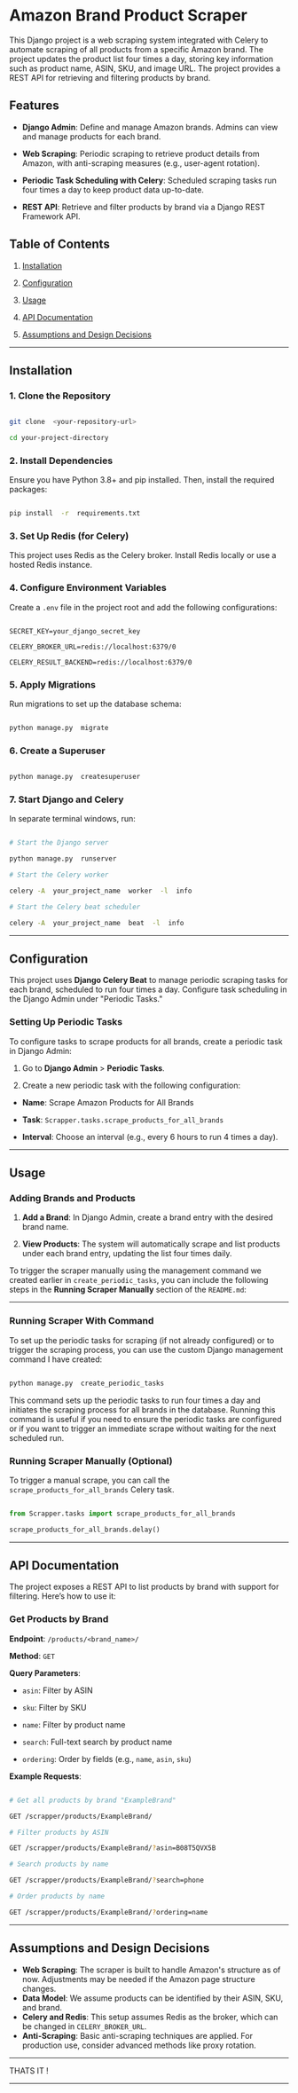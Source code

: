 
  

# Amazon Brand Product Scraper

  

  

This Django project is a web scraping system integrated with Celery to automate scraping of all products from a specific Amazon brand. The project updates the product list four times a day, storing key information such as product name, ASIN, SKU, and image URL. The project provides a REST API for retrieving and filtering products by brand.

  

  

## Features

  

  

-  **Django Admin**: Define and manage Amazon brands. Admins can view and manage products for each brand.

  

-  **Web Scraping**: Periodic scraping to retrieve product details from Amazon, with anti-scraping measures (e.g., user-agent rotation).

  

-  **Periodic Task Scheduling with Celery**: Scheduled scraping tasks run four times a day to keep product data up-to-date.

  

-  **REST API**: Retrieve and filter products by brand via a Django REST Framework API.

  

  

## Table of Contents

  

  

1. [Installation](#installation)

  

2. [Configuration](#configuration)

  

3. [Usage](#usage)

  

4. [API Documentation](#api-documentation)



5. [Assumptions and Design Decisions](#assumptions-and-design-decisions)

  

---

  

  

## Installation

  

  

### 1. Clone the Repository

  

  

```bash

git clone  <your-repository-url>

cd your-project-directory

```

  

  

### 2. Install Dependencies

  

  

Ensure you have Python 3.8+ and pip installed. Then, install the required packages:

  

  

```bash

pip install  -r  requirements.txt

```

  

  

### 3. Set Up Redis (for Celery)

  

  

This project uses Redis as the Celery broker. Install Redis locally or use a hosted Redis instance.

  

  

### 4. Configure Environment Variables

  

  

Create a `.env` file in the project root and add the following configurations:

  

  

```plaintext

SECRET_KEY=your_django_secret_key

CELERY_BROKER_URL=redis://localhost:6379/0

CELERY_RESULT_BACKEND=redis://localhost:6379/0

```

  

  

### 5. Apply Migrations

  

  

Run migrations to set up the database schema:

  

  

```bash

python manage.py  migrate

```

  

  

### 6. Create a Superuser

  

  

```bash

python manage.py  createsuperuser

```

  

  

### 7. Start Django and Celery

  

  

In separate terminal windows, run:

  

  

```bash

# Start the Django server

python manage.py  runserver

# Start the Celery worker

celery -A  your_project_name  worker  -l  info

# Start the Celery beat scheduler

celery -A  your_project_name  beat  -l  info

```

  

  

---

  

  

## Configuration

  

  

This project uses **Django Celery Beat** to manage periodic scraping tasks for each brand, scheduled to run four times a day. Configure task scheduling in the Django Admin under "Periodic Tasks."

  

  

### Setting Up Periodic Tasks

  

  

To configure tasks to scrape products for all brands, create a periodic task in Django Admin:

  

  

1. Go to **Django Admin** > **Periodic Tasks**.

  

2. Create a new periodic task with the following configuration:

  

-  **Name**: Scrape Amazon Products for All Brands

  

-  **Task**: `Scrapper.tasks.scrape_products_for_all_brands`

  

-  **Interval**: Choose an interval (e.g., every 6 hours to run 4 times a day).

  

  

---

  

  

## Usage

  

  

### Adding Brands and Products

  

  

1.  **Add a Brand**: In Django Admin, create a brand entry with the desired brand name.

  

2.  **View Products**: The system will automatically scrape and list products under each brand entry, updating the list four times daily.

  

  

To trigger the scraper manually using the management command we created earlier in `create_periodic_tasks`, you can include the following steps in the **Running Scraper Manually** section of the `README.md`:

  

---

  

### Running Scraper With Command

  

To set up the periodic tasks for scraping (if not already configured) or to trigger the scraping process, you can use the custom Django management command I have created:

  

```bash

python manage.py  create_periodic_tasks

```

  

This command sets up the periodic tasks to run four times a day and initiates the scraping process for all brands in the database. Running this command is useful if you need to ensure the periodic tasks are configured or if you want to trigger an immediate scrape without waiting for the next scheduled run.

  
  
  

### Running Scraper Manually (Optional)

  

  

To trigger a manual scrape, you can call the `scrape_products_for_all_brands` Celery task.

  

  

```python

from Scrapper.tasks import scrape_products_for_all_brands

scrape_products_for_all_brands.delay()

```

  

  

---

  

  

## API Documentation

  

  

The project exposes a REST API to list products by brand with support for filtering. Here’s how to use it:

  

  

### Get Products by Brand

  

  

**Endpoint**: `/products/<brand_name>/`

  

  

**Method**: `GET`

  

  

**Query Parameters**:

  

-  `asin`: Filter by ASIN

  

-  `sku`: Filter by SKU

  

-  `name`: Filter by product name

  

-  `search`: Full-text search by product name

  

-  `ordering`: Order by fields (e.g., `name`, `asin`, `sku`)

  

  

**Example Requests**:

  

```bash

# Get all products by brand "ExampleBrand"

GET /scrapper/products/ExampleBrand/

# Filter products by ASIN

GET /scrapper/products/ExampleBrand/?asin=B08T5QVX5B

# Search products by name

GET /scrapper/products/ExampleBrand/?search=phone

# Order products by name

GET /scrapper/products/ExampleBrand/?ordering=name

```
---
## Assumptions and Design Decisions

-   **Web Scraping**: The scraper is built to handle Amazon's structure as of now. Adjustments may be needed if the Amazon page structure changes.
-   **Data Model**: We assume products can be identified by their ASIN, SKU, and brand.
-   **Celery and Redis**: This setup assumes Redis as the broker, which can be changed in `CELERY_BROKER_URL`.
-   **Anti-Scraping**: Basic anti-scraping techniques are applied. For production use, consider advanced methods like proxy rotation.
  
---

THATS IT !

*****